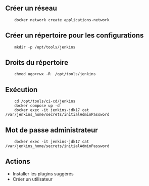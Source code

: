 
## Créer un réseau

```shell
    docker network create applications-network
```

## Créer un répertoire pour les configurations

```shell
    mkdir -p /opt/tools/jenkins
```

## Droits du répertoire

```shell
    chmod ugo+rwx -R  /opt/tools/jenkins
```

## Exécution

```shell
    cd /opt/tools/ci-cd/jenkins
    docker compose up -d
    docker exec -it jenkins-jdk17 cat /var/jenkins_home/secrets/initialAdminPassword
```


## Mot de passe administrateur

```shell
    docker exec -it jenkins-jdk17 cat /var/jenkins_home/secrets/initialAdminPassword
```

## Actions

- Installer les plugins suggérés
- Créer un utilisateur

